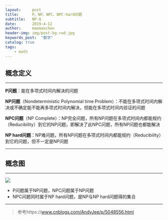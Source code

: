```yaml
---
layout:     post
title:      P、NP、NPC、NPC-hard问题
subtitle:   NP-Q
date:       2019-4-12
author:     maomaochen
header-img: img/post-bg-rwd.jpg
keywords_post:  "数学"
catalog: true
tags:
    - math
---
```


## 概念定义  

---

**P问题**：能在多项式时间内解决的问题

**NP问题**（Nondeterministic Polynomial time Problem）：不能在多项式时间内解决或不确定能不能再多项式时间内解决，但能在多项式时间内验证的问题

**NPC问题**（NP Complete）：NP完全问题，所有NP问题在多项式时间内都能规约（Reducibility）到它的NP问题，即解决了此NPC问题，所有NP问题也都能解决

**NP hard问题**：NP难问题，所有NP问题在多项式时间内都能规约（Reducibility）到它的问题，但不一定是NP问题

---

## 概念图

---

![](https://raw.githubusercontent.com/maomaochen/imguse/master/2019-04-12-%E6%95%B0%E5%AD%A6NP%E9%97%AE%E9%A2%98/01.png)

+ P问题属于NP问题，NPC问题属于NP问题
+ NPC问题同时属于NP hard问题，是NP与NP hard问题得的集合

---

> 参考https://www.cnblogs.com/AndyJee/p/5048556.html



<br>